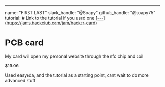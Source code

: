---
name: "FIRST LAST"
slack_handle: "@Soapy"
github_handle: "@soapy75"
tutorial: # Link to the tutorial if you used one
[[---](https://jams.hackclub.com/jam/hacker-card)](https://jams.hackclub.com/jam/hacker-card)

# PCB card

<!-- Describe your board in 2-3 sentences. What are you making? What will it do? -->

My card will open my personal website through the nfc chip and coil

<!-- How much is it going to cost? -->

$15.06

<!-- Tell us a little bit about your design process. What were some challenges? What helped? ***Totally optional*** -->

Used easyeda, and the tutorial as a starting point, cant wait to do more advanced stuff
